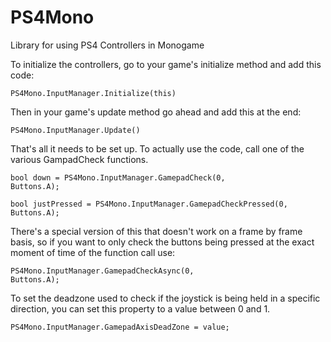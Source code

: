 # PS4Mono
Library for using PS4 Controllers in Monogame

To initialize the controllers, go to your game's initialize method and add this code:

<code>PS4Mono.InputManager.Initialize(this)</code>

Then in your game's update method go ahead and add this at the end:

<code>PS4Mono.InputManager.Update()</code>

That's all it needs to be set up. To actually use the code, call one of the various GampadCheck functions.

<code>bool down = PS4Mono.InputManager.GamepadCheck(0, Buttons.A);</code>

<code>bool justPressed = PS4Mono.InputManager.GamepadCheckPressed(0, Buttons.A);</code>

There's a special version of this that doesn't work on a frame by frame basis, so if you want to only 
check the buttons being pressed at the exact moment of time of the function call use:

<code>PS4Mono.InputManager.GamepadCheckAsync(0, Buttons.A);</code>

To set the deadzone used to check if the joystick is being held in a specific direction,
you can set this property to a value between 0 and 1.

<code>PS4Mono.InputManager.GamepadAxisDeadZone = value;</code>
